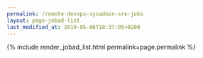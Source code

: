 ```yaml
---
permalink: /remote-devops-sysadmin-sre-jobs
layout: page-jobad-list
last_modified_at: 2019-05-06T18:37:05+0200
---
```

{% include render_jobad_list.html permalink=page.permalink %}
